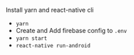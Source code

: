 Install yarn and react-native cli

- `yarn`
- Create and Add firebase config to `.env`
- `yarn start`
- `react-native run-android`
